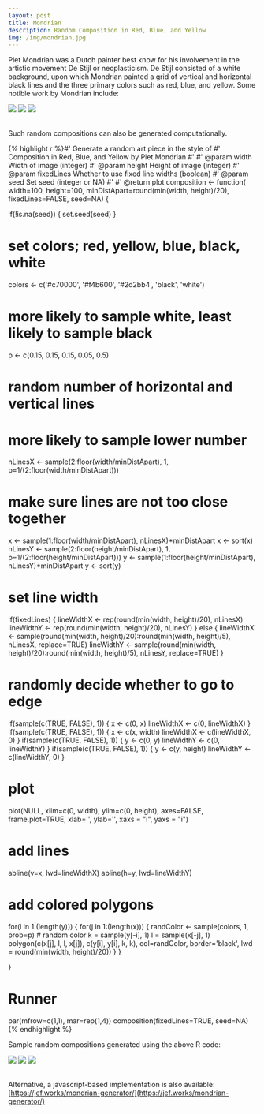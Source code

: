 ```yaml
---
layout: post
title: Mondrian
description: Random Composition in Red, Blue, and Yellow
img: /img/mondrian.jpg
---
```


Piet Mondrian was a Dutch painter best know for his involvement in the artistic movement De Stijl or neoplasticism. De Stijl consisted of a white background, upon which Mondrian painted a grid of vertical and horizontal black lines and the three primary colors such as red, blue, and yellow. Some notible work by Mondrian include:
<div class="img_row">
	<img class="col one" src="https://github.com/JEFworks/mondrian-generator/raw/master/images/composition-with-red-yellow-and-blue.jpg"/>
	<img class="col one" src="https://github.com/JEFworks/mondrian-generator/raw/master/images/composition-II-in-red-blue-and-yellow.jpg"/>
	<img class="col one" src="https://github.com/JEFworks/mondrian-generator/raw/master/images/composition-n-i-with-red-and-blue-1931.jpg"/>
</div>

<br>

Such random compositions can also be generated computationally.

{% highlight r %}#' Generate a random art piece in the style of
#' Composition in Red, Blue, and Yellow by Piet Mondrian
#' 
#' @param width Width of image (integer)
#' @param height Height of image (integer)
#' @param fixedLines Whether to use fixed line widths (boolean)
#' @param seed Set seed (integer or NA)
#' 
#' @return plot
composition <- function(
  width=100, height=100, 
  minDistApart=round(min(width, height)/20), 
  fixedLines=FALSE, seed=NA) {
  
  if(!is.na(seed)) {
    set.seed(seed)
  }
  
  # set colors; red, yellow, blue, black, white
  colors <- c('#c70000', '#f4b600', '#2d2bb4', 'black', 'white')
  # more likely to sample white, least likely to sample black
  p <- c(0.15, 0.15, 0.15, 0.05, 0.5)
  
  # random number of horizontal and vertical lines
  # more likely to sample lower number
  nLinesX <- sample(2:floor(width/minDistApart), 1, p=1/(2:floor(width/minDistApart)))
  # make sure lines are not too close together
  x <- sample(1:floor(width/minDistApart), nLinesX)*minDistApart 
  x <- sort(x)
  nLinesY <- sample(2:floor(height/minDistApart), 1, p=1/(2:floor(height/minDistApart)))
  y <- sample(1:floor(height/minDistApart), nLinesY)*minDistApart 
  y <- sort(y)
  
  # set line width
  if(fixedLines) {
    lineWidthX <- rep(round(min(width, height)/20), nLinesX)
    lineWidthY <- rep(round(min(width, height)/20), nLinesY)
  } else {
    lineWidthX <- sample(round(min(width, height)/20):round(min(width, height)/5), nLinesX, replace=TRUE)
    lineWidthY <- sample(round(min(width, height)/20):round(min(width, height)/5), nLinesY, replace=TRUE)
  }
  
  # randomly decide whether to go to edge
  if(sample(c(TRUE, FALSE), 1)) {
    x <- c(0, x)
    lineWidthX <- c(0, lineWidthX)
  }
  if(sample(c(TRUE, FALSE), 1)) {
    x <- c(x, width)
    lineWidthX <- c(lineWidthX, 0)
  }
  if(sample(c(TRUE, FALSE), 1)) {
    y <- c(0, y)
    lineWidthY <- c(0, lineWidthY)
  }
  if(sample(c(TRUE, FALSE), 1)) {
    y <- c(y, height)
    lineWidthY <- c(lineWidthY, 0)
  }
  
  # plot
  plot(NULL, xlim=c(0, width), ylim=c(0, height), axes=FALSE, frame.plot=TRUE, xlab='', ylab='', xaxs = "i", yaxs = "i")
  # add lines
  abline(v=x, lwd=lineWidthX)
  abline(h=y, lwd=lineWidthY)
  # add colored polygons
  for(i in 1:(length(y))) {
    for(j in 1:(length(x))) {
      randColor <- sample(colors, 1, prob=p) # random color
      k = sample(y[-i], 1)
      l = sample(x[-j], 1)
      polygon(c(x[j], l, l, x[j]), c(y[i], y[i], k, k), col=randColor, border='black', lwd = round(min(width, height)/20))
    }
  }
  
}

# Runner
par(mfrow=c(1,1), mar=rep(1,4))
composition(fixedLines=TRUE, seed=NA)
{% endhighlight %}

Sample random compositions generated using the above R code:
<div class="img_row">
	<img class="col one" src="https://github.com/JEFworks/mondrian-generator/raw/master/images/mondrian_1.png"/>
	<img class="col one" src="https://github.com/JEFworks/mondrian-generator/raw/master/images/mondrian_2.png"/>
	<img class="col one" src="https://github.com/JEFworks/mondrian-generator/raw/master/images/mondrian_4.png"/>
</div>

<br>

Alternative, a javascript-based implementation is also available: [https://jef.works/mondrian-generator/](https://jef.works/mondrian-generator/)
